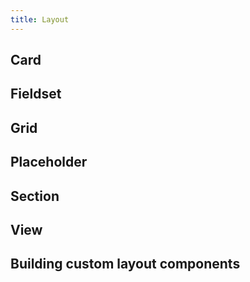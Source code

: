```yaml
---
title: Layout
---
```


## Card

## Fieldset

## Grid

## Placeholder

## Section

## View

## Building custom layout components
